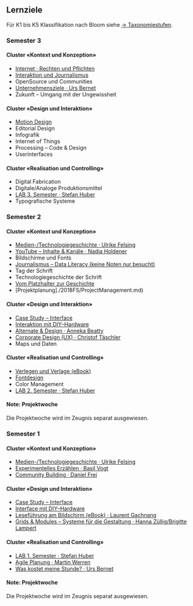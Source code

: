 ## Lernziele
Für K1 bis K5 Klassifikation nach Bloom siehe [→ Taxonomiestufen](https://github.com/logrinto/IAD/wiki/Taxonomiestufen).


### Semester 3

#### Cluster «Kontext und Konzeption»

* [Internet · Rechten und Pflichten](./2018HS/law.md)
* [Interaktion und Journalismus](./2018HS/InteractionJournalism.md)
* OpenSource und Communities
* [Unternehmensziele · Urs Bernet](./2018HS/business-aim.md)
* Zukunft – Umgang mit der Ungewissheit

#### Cluster «Design und Interaktion»
* [Motion Design](./2018HS/MotionDesign.md)
* Editorial Design
* Infografik
* Internet of Things
* Processing – Code & Design
* Userinterfaces

#### Cluster «Realisation und Controlling»
* Digital Fabrication
* Digitale/Analoge Produktionsmittel
* [LAB 3. Semester · Stefan Huber](./2018HS/lab.md)
* Typografische Systeme


### Semester 2

#### Cluster «Kontext und Konzeption»

* [Medien-/Technologiegeschichte · Ulrike Felsing](./2018FS/artcontext.md)
* [YouTube – Inhalte & Kanäle · Nadia Holdener](./2018FS/youtube.md)
* Bildschirme und Fonts
* [Journalismus – Data Literacy (keine Noten nur besucht)](./2018FS/dataLiteracy.md)
* Tag der Schrift
* Technologiegeschichte der Schrift
* [Vom Platzhalter zur Geschichte](./2018FS/storytelling.md)
* [Projektplanung]./2018FS/ProjectManagement.md)

#### Cluster «Design und Interaktion»

* [Case Study – Interface](./all/casestudy.md)
* [Interaktion mit DIY–Hardware](./all/hardware.md)
* [Alternate & Design · Anneka Beatty](./2018FS/altdesign.md)
* [Corporate Design (UX) · Christof Täschler](./2018FS/cd-starter.md)
* Maps und Daten

#### Cluster «Realisation und Controlling»

* [Verlegen und Verlage (eBook)](./2018FS/publisher.md)
* [Fontdesign](./2018FS/fontdesign.md)
* Color Management
* [LAB 2. Semester · Stefan Huber](./2018FS/lab.md)

#### Note: Projektwoche

Die Projektwoche wird im Zeugnis separat ausgewiesen.


### Semester 1

#### Cluster «Kontext und Konzeption»

* [Medien-/Technologiegeschichte · Ulrike Felsing](./2017HS/artcontext.md)
* [Experimentelles Erzählen · Basil Vogt](./2017HS/expstory.md)
* [Community Building · Daniel Frei](./2017HS/community.md)

#### Cluster «Design und Interaktion»

* [Case Study – Interface](./all/casestudy.md)
* [Interface mit DIY–Hardware](./all/hardware.md)
* [Leseführung am Bildschirm (eBook) · Laurent Gachnang](./2017HS/readscreen.md)
* [Grids & Modules – Systeme für die Gestaltung · Hanna Züllig/Brigitte Lampert](./2017HS/gridmodule.md)

#### Cluster «Realisation und Controlling»

* [LAB 1. Semester · Stefan Huber](./2017HS/lab.md)
* [Agile Planung · Martin Werren](./2017HS/agil.md)
* [Was kostet meine Stunde? · Urs Bernet](./2017HS/cost.md)

#### Note: Projektwoche

Die Projektwoche wird im Zeugnis separat ausgewiesen.
